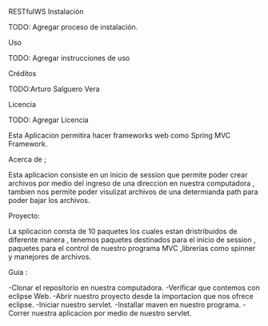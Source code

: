 RESTfulWS
Instalación

TODO: Agregar proceso de instalación.

Uso

TODO: Agregar instrucciones de uso

Créditos

TODO:Arturo Salguero Vera

Licencia

TODO: Agregar Licencia

Esta Aplicacion permitira hacer frameworks web como Spring MVC Framework.

Acerca de ; 

Esta aplicacion consiste en un inicio de session que permite poder crear archivos por medio del ingreso de una direccion en nuestra computadora , tambien nos permite poder visulizat archivos de una determianda path para poder bajar los archivos.

Proyecto:

La splicacion consta de 10 paquetes los cuales estan dristribuidos de diferente manera , tenemos paquetes destinados para el inicio de session , paquetes para el control de nuestro programa MVC ,librerias como spinner y manejores de archivos.

Guia :

-Clonar el repositorio en nuestra computadora.
-Verificar que contemos con eclipse Web.
-Abrir nuestro proyecto desde la importacion que nos ofrece eclipse.
-Iniciar nuestro servlet.
-Installar maven en nuestro programa.
-Correr nuestra aplicacion por medio de nuestro servlet.

